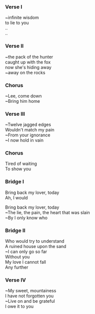 ### Verse I
~infinite wisdom  
to lie to you  
..  
..

### Verse II
~the pack of the hunter  
caught up with the fox  
now she's hiding away  
~away on the rocks

### Chorus
~Lee, come down  
~Bring him home

### Verse III
~Twelve jagged edges  
Wouldn't match my pain  
~From your ignorance  
~I now hold in vain

### Chorus
Tired of waiting  
To show you

### Bridge I
Bring back my lover, today  
Ah, I would

Bring back my lover, today  
~The lie, the pain, the heart that was slain  
~By I only know who

### Bridge II
Who would try to understand  
A ruined house upon the sand  
~I can only go so far  
Without you  
My love I cannot fall  
Any further

### Verse IV
~My sweet, mountainess  
I have not forgotten you  
~Live on and be grateful  
I owe it to you
